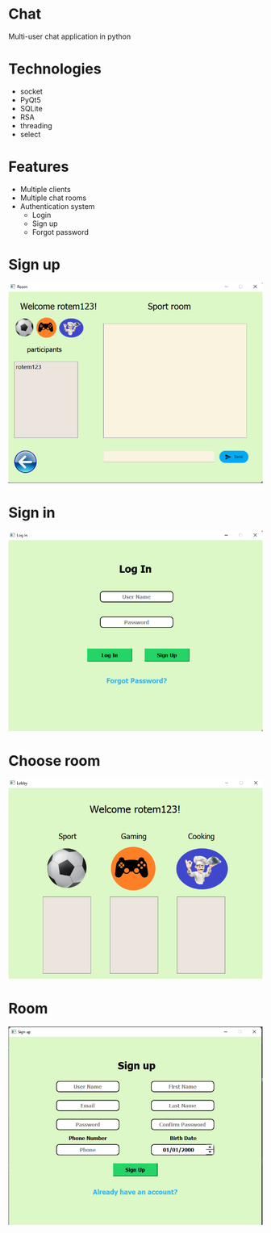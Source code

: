 # Chat
Multi-user chat application in python

# Technologies
* socket
* PyQt5
* SQLite
* RSA
* threading
* select

# Features
* Multiple clients
* Multiple chat rooms
* Authentication system
  * Login
  * Sign up
  * Forgot password

# Sign up
![img.png](\Images\img.png)

# Sign in
![img_3.png](\Images\img_3.png)

# Choose room
![img_2.png](\Images\img_2.png)

# Room
![img_1.png](\Images\img_1.png)
